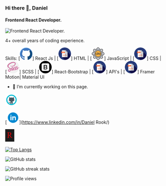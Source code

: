 ### Hi there 👋, Daniel
#### Frontend React Developer. 
![Frontend React Developer. ](https://devrook.vercel.app/favicon.ico)

4+ overall years of coding experience.

Skills: [<img src='https://github.com/Dev-Rook/Dev-Rook/blob/main/GitHub-Logo.png' alt='github' height='40'>] React Js | [<img src='https://github.com/Dev-Rook/Dev-Rook/blob/main/Html-Logo.png' alt='github' height='40'>] HTML | [<img src='https://github.com/Dev-Rook/Dev-Rook/blob/main/JavaScript-Logo.png' alt='github' height='40'>] JavaScript | [<img src='https://github.com/Dev-Rook/Dev-Rook/blob/main/Html-Logo.png' alt='github' height='40'>] CSS | [<img src='https://github.com/Dev-Rook/Dev-Rook/blob/main/Sass-Logo.png' alt='github' height='40'>] SCSS | [<img src='https://github.com/Dev-Rook/Dev-Rook/blob/main/Bootstrap-Logo.png' alt='github' height='40'>] React-Bootstrap | [<img src='https://github.com/Dev-Rook/Dev-Rook/blob/main/Html-Logo.png' alt='github' height='40'>] API's | [<img src='https://github.com/Dev-Rook/Dev-Rook/blob/main/Html-Logo.png' alt='github' height='40'>] Framer Motion| Material UI

- 🔭 I’m currently working on this page. 


[<img src='https://github.com/Dev-Rook/Dev-Rook/blob/main/GitHub-Icon.png' alt='github' height='40'>](https://github.com/Dev-Rook)

[<img src='https://github.com/Dev-Rook/Dev-Rook/blob/main/LinkedIn-Icon.png' alt='linkedin' height='40'>](https://www.linkedin.com/in/Daniel Rook/) 

[<img src='https://github.com/Dev-Rook/Dev-Rook/blob/main/Logo.jpg' alt='website' height='40'>](https://devrook.vercel.app/)  

[![Top Langs](https://github-readme-stats.vercel.app/api/top-langs/?username=Dev-Rook)](https://github.com/anuraghazra/github-readme-stats)

![GitHub stats](https://github-readme-stats.vercel.app/api?username=Dev-Rook&show_icons=true)  

![GitHub streak stats](https://github-readme-streak-stats.herokuapp.com/?user=Dev-Rook)  

![Profile views](https://gpvc.arturio.dev/Dev-Rook)  
